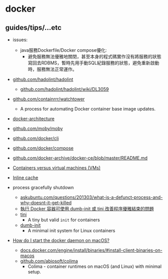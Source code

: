 # docker

## guides/tips/...etc

* issues: 
    * java服務Dockerfile/Docker compose優化:
        * 避免服務無法優雅地關閉，甚至本身的程式碼實作沒有將服務的狀態寫回去RDBMS，暫時先用手動SQL紀錄服務的狀態，避免重新啟動時，服務無法正常運作。

* [github.com/hadolint/hadolint](https://github.com/hadolint/hadolint)
    * [github.com/hadolint/hadolint/wiki/DL3059](https://github.com/hadolint/hadolint/wiki/DL3059)
* [github.com/containrrr/watchtower](https://github.com/containrrr/watchtower)
    * A process for automating Docker container base image updates.
* [docker-architecture](https://docs.docker.com/guides/docker-overview/#docker-architecture)
* [github.com/moby/moby](https://github.com/moby/moby)
* [github.com/docker/cli](https://github.com/docker/cli)
* [github.com/docker/compose](https://github.com/docker/compose)
* [github.com/docker-archive/docker-ce/blob/master/README.md](https://github.com/docker-archive/docker-ce/blob/master/README.md)
* [Containers versus virtual machines (VMs)](https://docs.docker.com/guides/docker-concepts/the-basics/what-is-a-container/#containers-versus-virtual-machines-vms)
* [Inline cache](https://docs.docker.com/build/cache/backends/inline/)
* process gracefully shutdown
    * [askubuntu.com/questions/201303/what-is-a-defunct-process-and-why-doesnt-it-get-killed](https://askubuntu.com/questions/201303/what-is-a-defunct-process-and-why-doesnt-it-get-killed)
    * [執行 Docker 容器可使用 dumb-init 或 tini 改善程序優雅結束的問題](https://blog.miniasp.com/post/2021/07/09/Use-dumb-init-in-Docker-Container)
    * [tini](https://github.com/krallin/tini)
        * A tiny but valid `init` for containers
    * [dumb-init](https://github.com/Yelp/dumb-init)
        * A minimal init system for Linux containers
* [How do I start the docker daemon on macOS?](https://apple.stackexchange.com/questions/373888/how-do-i-start-the-docker-daemon-on-macos)
    * [docs.docker.com/engine/install/binaries/#install-client-binaries-on-macos](https://docs.docker.com/engine/install/binaries/#install-client-binaries-on-macos)
    * [github.com/abiosoft/colima](https://github.com/abiosoft/colima)
        * Colima - container runtimes on macOS (and Linux) with minimal setup.